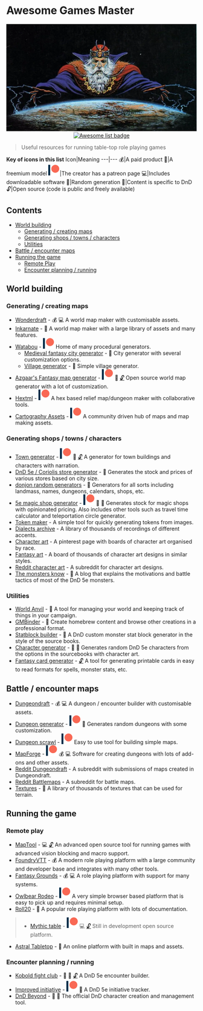 # Awesome Games Master
<div align="center">
  <img src="/images/dungeon-master.png" alt="Games master over a created world" title="Feel the power!">
  <br />
  <a href="https://awesome.re" title="more awesome lists"><img src="https://awesome.re/badge.svg" alt="Awesome list badge"></a>
</div>

> Useful resources for running table-top role playing games

**Key of icons in this list**
Icon|Meaning
---|---
:moneybag:|A paid product
:money_with_wings:|A freemium model
![patreon](/images/patreon.svg)|The creator has a patreon page
:computer:|Includes downloadable software
:game_die:|Random generation
:dragon:|Content is specific to DnD
:unlock:|Open source (code is public and freely available)

## Contents
* [World building](#world-building)
  * [Generating / creating maps](#generating-and-creating-maps)
  * [Generating shops / towns / characters](#generating-shops--towns--characters)
  * [Utilities](#utilities)
* [Battle / encounter maps](#battle--encounter-maps)
* [Running the game](#running-the-game)
  * [Remote Play](#remote-play)
  * [Encounter planning / running](#encounter-planning--running)


## World building
### Generating / creating maps
* [Wonderdraft](https://www.wonderdraft.net/) - :moneybag: :computer: A world map maker with customisable assets.
* [Inkarnate](https://inkarnate.com/) - :money_with_wings: A world map maker with a large library of assets and many features.
* [Watabou](https://watabou.itch.io) - [![Patreon](/images/patreon.svg)](https://www.patreon.com/watawatabou) Home of many procedural generators.
  * [Medieval fantasy city generator](https://watabou.itch.io/medieval-fantasy-city-generator) - :game_die: City generator with several customization options.
  * [Village generator](https://watabou.itch.io/village-generator) - :game_die: Simple village generator.
* [Azgaar's Fantasy map generator](https://azgaar.github.io/Fantasy-Map-Generator/) - [![Patreon](/images/patreon.svg)](https://www.patreon.com/azgaar) :game_die: [:unlock:](https://github.com/Azgaar/Fantasy-Map-Generator) Open source world map generator with a lot of customization.
* [Hextml](http://hextml.playest.net/) - [![Patreon](/images/patreon.svg)](https://www.patreon.com/playest) A hex based relief map/dungeon maker with collaborative tools.
* [Cartography Assets](http://cartographyassets.com/) - [![Patreon](/images/patreon.svg)](https://www.patreon.com/cartographyassets) A community driven hub of maps and map making assets.

### Generating shops / towns / characters
* [Town generator](https://eigengrausgenerator.com/) - [![Patreon](/images/patreon.svg)](https://www.patreon.com/join/eigengrausgenerator) :game_die: [:unlock:](https://github.com/ryceg/Eigengrau-s-Essential-Establishment-Generator/) A generator for town buildings and characters with narration.
* [DnD 5e / Coriolis store generator](http://dndstores.azurewebsites.net/index.html) - :game_die: Generates the stock and prices of various stores based on city size.
* [donjon random generators](http://donjon.bin.sh/) - :game_die: Generators for all sorts including landmass, names, dungeons, calendars, shops, etc.
* [5e magic shop generator](https://5emagic.shop/generate) - [![Patreon](/images/patreon.svg)](https://www.patreon.com/5emagic) :game_die: :dragon: Generates stock for magic shops with opinionated pricing. Also includes other tools such as travel time calculator and teleportation circle generator.
* [Token maker](https://rolladvantage.com/tokenstamp/) - A simple tool for quickly generating tokens from images.
* [Dialects archive](https://www.dialectsarchive.com/) - A library of thousands of recordings of different accents.
* [Character art](https://www.pinterest.co.uk/efilean/) - A pinterest page with boards of character art organised by race.
* [Fantasy art](https://www.pinterest.co.uk/FantasyPicsInc/pathfinder-dd-dnd-35-5e-5th-ed-fantasy-d20-pfrpg-r/) - A board of thousands of character art designs in similar styles.
* [Reddit character art](https://www.reddit.com/r/characterdrawing) - A subreddit for character art designs.
* [The monsters know](https://www.themonstersknow.com/) - :dragon: A blog that explains the motivations and battle tactics of most of the DnD 5e monsters.

### Utilities
* [World Anvil](https://www.worldanvil.com/) - :money_with_wings: A tool for managing your world and keeping track of things in your campaign.
* [GMBinder](https://www.gmbinder.com/) - :money_with_wings: Create homebrew content and browse other creations in a professional format.
* [Statblock builder](https://tetra-cube.com/dnd/dnd-statblock.html) - :dragon: A DnD custom monster stat block generator in the style of the source books.
* [Character generator](https://tetra-cube.com/dnd/dnd-char-gen.html) - :game_die: :dragon: Generates random DnD 5e characters from the options in the sourcebooks with character art.
* [Fantasy card generator](https://crobi.github.io/rpg-cards) - [:unlock:](https://github.com/crobi/rpg-cards) A tool for generating printable cards in easy to read formats for spells, monster stats, etc.

## Battle / encounter maps
* [Dungeondraft](https://dungeondraft.net/) - :moneybag: :computer: A dungeon / encounter builder with customisable assets.
* [Dungeon generator](https://dungen.app/dungen/) - [![Patreon](/images/patreon.svg)](https://www.patreon.com/DungeonChannel) :game_die: Generates random dungeons with some customization.
* [Dungeon scrawl](https://dungeonscrawl.com/) - [![Patreon](/images/patreon.svg)](https://www.patreon.com/bePatron?u=35362025) Easy to use tool for building simple maps.
* [MapForge](https://www.mapforge-software.com) - [![Patreon](/images/patreon.svg)](https://www.patreon.com/heruca) :moneybag: :computer: Software for creating dungeons with lots of add-ons and other assets.
* [Reddit Dungeondraft](https://www.reddit.com/r/dungeondraft/) - A subreddit with submissions of maps created in Dungeondraft.
* [Reddit Battlemaps](https://www.reddit.com/r/battlemaps/) - A subreddit for battle maps.
* [Textures](https://www.textures.com/) - :money_with_wings: A library of thousands of textures that can be used for terrain.

## Running the game
### Remote play
* [MapTool](https://www.rptools.net/toolbox/maptool/) - :computer: [:unlock:](https://github.com/RPTools/maptool) An advanced open source tool for running games with advanced vision blocking and macro support.
* [FoundryVTT](https://foundryvtt.com/) - :moneybag: A modern role playing platform with a large community and developer base and integrates with many other tools.
* [Fantasy Grounds](http://www.fantasygrounds.com/home/home.php) - :moneybag: :computer: A role playing platform with support for many systems.
* [Owlbear Rodeo](https://www.owlbear.rodeo/) - [![Patreon](/images/patreon.svg)](https://www.patreon.com/owlbearrodeo) A very simple browser based platform that is easy to pick up and requires minimal setup.
* [Roll20](https://roll20.net/) - :money_with_wings: A popular role playing platform with lots of documentation.
> * [Mythic table](https://www.mythictable.com/) - [![Patreon](/images/patreon.svg)](https://www.patreon.com/mythictable) :computer: [:unlock:](https://gitlab.com/mythicteam/mythictable/) Still in development open source platform.
* [Astral Tabletop](https://www.astraltabletop.com/) - :money_with_wings: An online platform with built in maps and assets.

### Encounter planning / running
* [Kobold fight club](https://kobold.club/fight/#/encounter-builder) - :game_die: :dragon: [:unlock:](https://github.com/Asmor/5e-monsters) A DnD 5e encounter builder.
* [Improved initiative](https://www.improved-initiative.com/) - [![Patreon](/images/patreon.svg)](https://www.patreon.com/improvedinitiative) :dragon: A DnD 5e initiative tracker.
* [DnD Beyond](https://www.dndbeyond.com/) - :money_with_wings: :dragon: The official DnD character creation and management tool.
